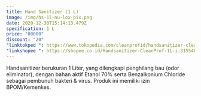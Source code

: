 ```yaml
---
title: Hand Sanitizer (1 L)
image: /img/hs-1l-nu-lox-pix.png
date: 2020-12-30T15:14:13.479Z
specification: 1 L
price: "80000"
discount: "20"
"linktokped ": https://www.tokopedia.com/cleanprofid/handsanitizer-cleanprof-1l
"linkshopee ": https://shopee.co.id/Handsanitizer-CleanProf-1L-i.315548033.3455076671
---
```

Handsanitizer berukuran 1 Liter, yang dilengkapi penghilang bau (odor eliminator), dengan bahan aktif Etanol 70% serta Benzalkonium Chloride sebagai pembunuh bakteri & virus. 
Produk ini memiliki izin BPOM/Kemenkes.
